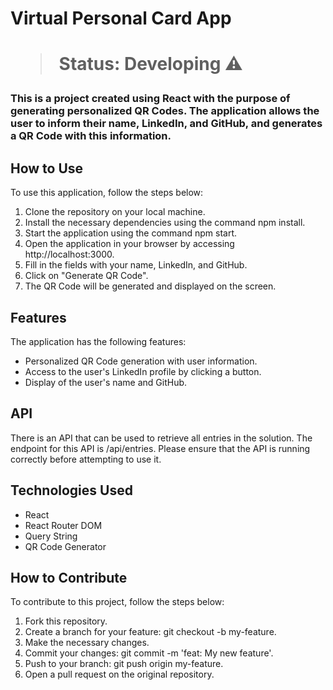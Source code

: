 <h1>Virtual Personal Card App<h1>

> Status: Developing ⚠️

### This is a project created using React with the purpose of generating personalized QR Codes. The application allows the user to inform their name, LinkedIn, and GitHub, and generates a QR Code with this information.

## How to Use
To use this application, follow the steps below:

1. Clone the repository on your local machine.
2. Install the necessary dependencies using the command npm install.
3. Start the application using the command npm start.
4. Open the application in your browser by accessing http://localhost:3000.
5. Fill in the fields with your name, LinkedIn, and GitHub.
6. Click on "Generate QR Code".
7. The QR Code will be generated and displayed on the screen.

## Features
The application has the following features:

+ Personalized QR Code generation with user information.
+ Access to the user's LinkedIn profile by clicking a button.
+ Display of the user's name and GitHub.

## API
There is an API that can be used to retrieve all entries in the solution. The endpoint for this API is /api/entries. Please ensure that the API is running correctly before attempting to use it.

## Technologies Used
+ React
+ React Router DOM
+ Query String
+ QR Code Generator

## How to Contribute
To contribute to this project, follow the steps below:

1. Fork this repository.
2. Create a branch for your feature: git checkout -b my-feature.
3. Make the necessary changes.
4. Commit your changes: git commit -m 'feat: My new feature'.
5. Push to your branch: git push origin my-feature.
6. Open a pull request on the original repository.
